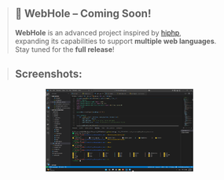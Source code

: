 > ## 🚨 WebHole – Coming Soon!
> **WebHole** is an advanced project inspired by [hiphp](https://github.com/yasserbdj96/hiphp),  
> expanding its capabilities to support **multiple web languages**.  
> Stay tuned for the **full release**!


> ## Screenshots:

<p align="center">
  <a href="https://github.com/yasserbdj96/WebHole/blob/397bce7a7868fa2c1cd741985aac58ada327dc7e/Screenshots/Screenshot%202025-04-06%20215216.png" target="_blank">
    <img src="https://github.com/yasserbdj96/WebHole/blob/397bce7a7868fa2c1cd741985aac58ada327dc7e/Screenshots/Screenshot%202025-04-06%20215216.png" alt="Preview" width="300">
  </a>
</p>
